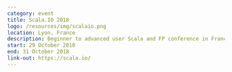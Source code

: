 ```yaml
---
category: event
title: Scala.IO 2018
logo: /resources/img/scalaio.png
location: Lyon, France
description: Beginner to advanced user Scala and FP conference in France
start: 29 October 2018
end: 31 October 2018
link-out: https://scala.io/
---
```

